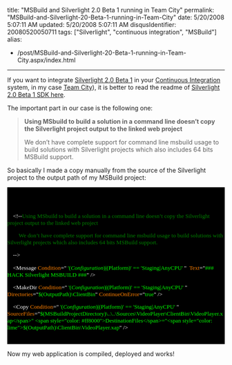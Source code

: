 title: "MSBuild and Silverlight 2.0 Beta 1 running in Team City"
permalink: "MSBuild-and-Silverlight-20-Beta-1-running-in-Team-City"
date: 5/20/2008 5:07:11 AM
updated: 5/20/2008 5:07:11 AM
disqusIdentifier: 20080520050711
tags: ["Silverlight", "continuous integration", "MSBuild"]
alias:
 - /post/MSBuild-and-Silverlight-20-Beta-1-running-in-Team-City.aspx/index.html
---
If you want to integrate [Silverlight 2.0 Beta 1](http://silverlight.net/GetStarted/) in your [Continuous Integration](http://en.wikipedia.org/wiki/Continuous_Integration) system, in my case [Team City](http://www.jetbrains.com/teamcity)), it is better to read the readme of [Silverlight 2.0 Beta 1 SDK here](http://www.microsoft.com/silverlight/resources/readme.aspx?v=2.0&sdk=true).

The important part in our case is the following one:
<!-- more -->

> **Using MSbuild to build a solution in a command line doesn’t copy the Silverlight project output to the linked web project**
> 
> We don’t have complete support for command line msbuild usage to build solutions with Silverlight projects which also includes 64 bits MSBuild support.

So basically I made a copy manually from the source of the Silverlight project to the output path of my MSBuild project:
  <div style="font-size: 10pt; background: black; color: white; font-family: consolas">   

    <!--<span style="color: green">HACK Fix the missing copy of ClientBin </span>-->

    <!--<span style="color: green">http://www.microsoft.com/silverlight/resources/readme.aspx?v=2.0&sdk=true </span>-->

    <!--<span style="color: green">Using MSbuild to build a solution in a command line doesn’t copy the Silverlight project output to the linked web project</span>

<span style="color: green">        We don’t have complete support for command line msbuild usage to build solutions with Silverlight projects which also includes 64 bits MSBuild support.</span>

<span style="color: green">    </span>-->

    <Message <span style="color: #ff8000">Condition</span>="<span style="color: lime"> '$(Configuration)|$(Platform)' == 'Staging|AnyCPU' </span>"  <span style="color: #ff8000">Text</span>="<span style="color: lime">### HACK Silverlight MSBUILD ###</span>" />

    <MakeDir <span style="color: #ff8000">Condition</span>="<span style="color: lime"> '$(Configuration)|$(Platform)' == 'Staging|AnyCPU' </span>" <span style="color: #ff8000">Directories</span>="<span style="color: lime">$(OutputPath)\ClientBin</span>" <span style="color: #ff8000">ContinueOnError</span>="<span style="color: lime">true</span>" />

    <Copy <span style="color: #ff8000">Condition</span>="<span style="color: lime"> '$(Configuration)|$(Platform)' == 'Staging|AnyCPU' </span>" <span style="color: #ff8000">SourceFiles</span>="<span style="color: lime">$(MSBuildProjectDirectory)\..\..\Sources\VideoPlayer\ClientBin\VideoPlayer.xap</span>" <span style="color: #ff8000">DestinationFiles</span>="<span style="color: lime">$(OutputPath)\ClientBin\VideoPlayer.xap</span>" />

    <!--<span style="color: green">EndHACK </span>-->
 </div>  

Now my web application is compiled, deployed and works!
